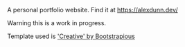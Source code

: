 A personal portfolio website. 
Find it at https://alexdunn.dev/

Warning this is a work in progress.

Template used is ['Creative' by Bootstrapious](https://bootstrapious.com/p/creative-portfolio#download-item)